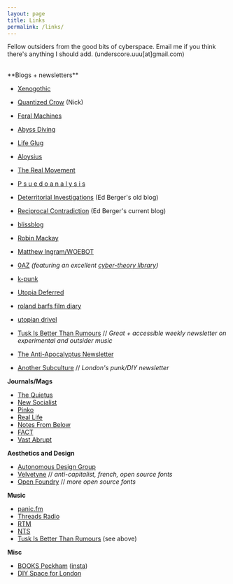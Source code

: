 ```yaml
---
layout: page
title: Links
permalink: /links/
---
```


Fellow outsiders from the good bits of cyberspace. Email me if you think there's anything I should add. (underscore.uuu[at]gmail.com)

<br>
**Blogs + newsletters**

* [Xenogothic](https://xenogothic.com/)
* [Quantized Crow](https://quantizedcrow.com/) (Nick)
* [Feral Machines](http://feralmachin.es/)
* [Abyss Diving](https://abyssdiving.wordpress.com/)
* [Life Glug](https://lifeglug.wordpress.com/)
* [Aloysius](https://aloysiusplace.blogspot.com/)
* [The Real Movement](http://therealmovement.wordpress.com/)
* [P s u e d o a n a l y s i s](https://psuedoanalysis.blogspot.com/)
* [Deterritorial Investigations](https://deterritorialinvestigations.wordpress.com/) (Ed Berger's old blog)
* [Reciprocal Contradiction](https://reciprocalcontradiction.home.blog/) (Ed Berger's current blog)
* [blissblog](http://blissout.blogspot.com/)
* [Robin Mackay](http://readthis.wtf/)
* [Matthew Ingram/WOEBOT](http://www.woebot.com/)
* [0AZ](http://zinzrinz.blogspot.com/) *(featuring an excellent [cyber-theory library](http://zinzrinz.blogspot.com/p/library.html))*
* [k-punk](http://k-punk.abstractdynamics.org/)

* [Utopia Deferred](https://utopiadeferred.substack.com/)
* [roland barfs film diary](https://rolandbarfs.substack.com/)
* [utopian drivel](https://huw.substack.com/)
* [Tusk Is Better Than Rumours](https://tuskisbetter.substack.com/) // *Great + accessible weekly newsletter on experimental and outsider music*
* [The Anti-Apocalyptus Newsletter](https://antiapocalyptus.substack.com/)
* [Another Subculture](http://anothersubculture.co.uk/) // *London's punk/DIY newsletter*

**Journals/Mags**
* [The Quietus](https://thequietus.com/)
* [New Socialist](https://newsocialist.org.uk/)
* [Pinko](https://pinko.online/)
* [Real Life](https://reallifemag.com/)
* [Notes From Below](https://notesfrombelow.org/)
* [FACT](https://www.factmag.com/)
* [Vast Abrupt](https://vastabrupt.com/)

**Aesthetics and Design**

* [Autonomous Design Group](https://www.weareadg.org/)
* [Velvetyne](http://velvetyne.fr/) // *anti-capitalist, french, open source fonts*
* [Open Foundry](https://open-foundry.com/fonts) // *more open source fonts*

**Music**
* [panic.fm](https://panicfmcollective.tumblr.com/)
* [Threads Radio](https://threadsradio.com/)
* [RTM](https://rtm.fm/)
* [NTS](https://www.nts.live/)
* [Tusk Is Better Than Rumours](https://tuskisbetter.substack.com/) (see above)

**Misc**
* [BOOKS Peckham](https://books-peckham.com/) ([insta](https://www.instagram.com/bookspeckham/))
* [DIY Space for London](https://diyspaceforlondon.org/)
